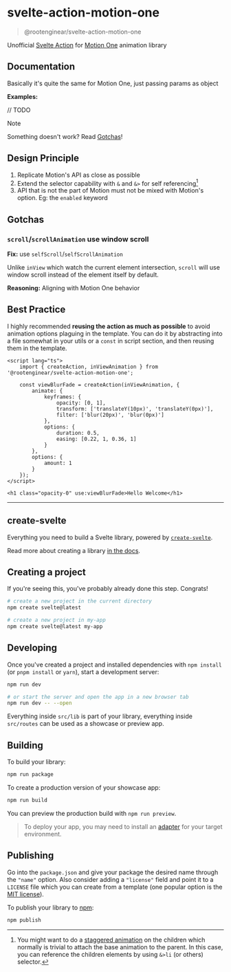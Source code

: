 # svelte-action-motion-one

> @rootenginear/svelte-action-motion-one

Unofficial [Svelte Action](https://svelte.dev/docs/svelte-action) for [Motion One](https://motion.dev/) animation library

## Documentation

Basically it's quite the same for Motion One, just passing params as object

**Examples:**

// TODO

> [!NOTE]
> Something doesn't work? Read [Gotchas](#gotchas)!

## Design Principle

1. Replicate Motion's API as close as possible
2. Extend the selector capability with `&` and `&>` for self referencing[^1]
3. API that is not the part of Motion must not be mixed with Motion's option. Eg: the `enabled` keyword

[^1]: You might want to do a [staggered animation](https://motion.dev/docs/stagger) on the children which normally is trivial to attach the base animation to the parent. In this case, you can reference the children elements by using `&>li` (or others) selector.

## Gotchas

### `scroll`/`scrollAnimation` use window scroll

**Fix:** use `selfScroll`/`selfScrollAnimation`

Unlike `inView` which watch the current element intersection, `scroll` will use window scroll instead of the element itself by default.

**Reasoning:** Aligning with Motion One behavior

## Best Practice

I highly recommended **reusing the action as much as possible** to avoid animation options plaguing in the template. You can do it by abstracting into a file somewhat in your utils or a `const` in script section, and then reusing them in the template.

```svelte
<script lang="ts">
	import { createAction, inViewAnimation } from '@rootenginear/svelte-action-motion-one';

	const viewBlurFade = createAction(inViewAnimation, {
		animate: {
			keyframes: {
				opacity: [0, 1],
				transform: ['translateY(10px)', 'translateY(0px)'],
				filter: ['blur(20px)', 'blur(0px)']
			},
			options: {
				duration: 0.5,
				easing: [0.22, 1, 0.36, 1]
			}
		},
		options: {
			amount: 1
		}
	});
</script>

<h1 class="opacity-0" use:viewBlurFade>Hello Welcome</h1>
```

---

## create-svelte

Everything you need to build a Svelte library, powered by [`create-svelte`](https://github.com/sveltejs/kit/tree/main/packages/create-svelte).

Read more about creating a library [in the docs](https://kit.svelte.dev/docs/packaging).

## Creating a project

If you're seeing this, you've probably already done this step. Congrats!

```bash
# create a new project in the current directory
npm create svelte@latest

# create a new project in my-app
npm create svelte@latest my-app
```

## Developing

Once you've created a project and installed dependencies with `npm install` (or `pnpm install` or `yarn`), start a development server:

```bash
npm run dev

# or start the server and open the app in a new browser tab
npm run dev -- --open
```

Everything inside `src/lib` is part of your library, everything inside `src/routes` can be used as a showcase or preview app.

## Building

To build your library:

```bash
npm run package
```

To create a production version of your showcase app:

```bash
npm run build
```

You can preview the production build with `npm run preview`.

> To deploy your app, you may need to install an [adapter](https://kit.svelte.dev/docs/adapters) for your target environment.

## Publishing

Go into the `package.json` and give your package the desired name through the `"name"` option. Also consider adding a `"license"` field and point it to a `LICENSE` file which you can create from a template (one popular option is the [MIT license](https://opensource.org/license/mit/)).

To publish your library to [npm](https://www.npmjs.com):

```bash
npm publish
```
